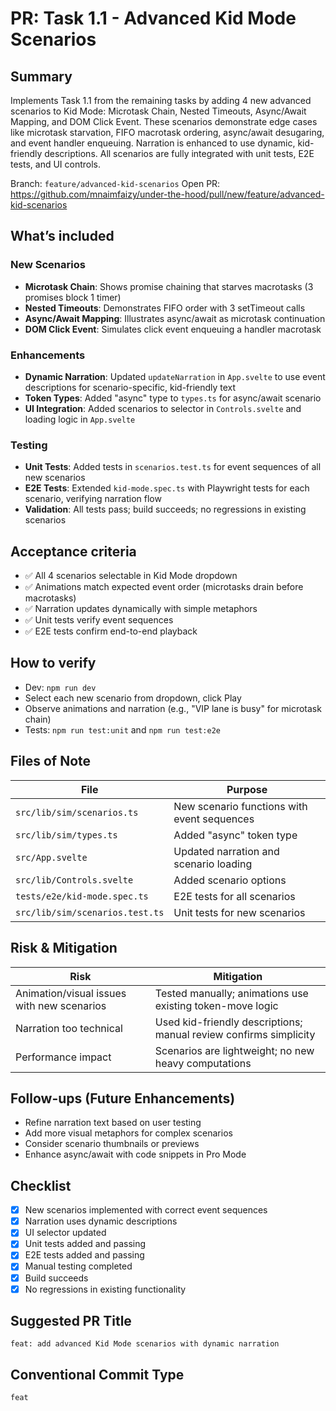 # PR: Task 1.1 - Advanced Kid Mode Scenarios

## Summary

Implements Task 1.1 from the remaining tasks by adding 4 new advanced scenarios to Kid Mode: Microtask Chain, Nested Timeouts, Async/Await Mapping, and DOM Click Event. These scenarios demonstrate edge cases like microtask starvation, FIFO macrotask ordering, async/await desugaring, and event handler enqueuing. Narration is enhanced to use dynamic, kid-friendly descriptions. All scenarios are fully integrated with unit tests, E2E tests, and UI controls.

Branch: `feature/advanced-kid-scenarios`
Open PR: https://github.com/mnaimfaizy/under-the-hood/pull/new/feature/advanced-kid-scenarios

## What’s included

### New Scenarios

- **Microtask Chain**: Shows promise chaining that starves macrotasks (3 promises block 1 timer)
- **Nested Timeouts**: Demonstrates FIFO order with 3 setTimeout calls
- **Async/Await Mapping**: Illustrates async/await as microtask continuation
- **DOM Click Event**: Simulates click event enqueuing a handler macrotask

### Enhancements

- **Dynamic Narration**: Updated `updateNarration` in `App.svelte` to use event descriptions for scenario-specific, kid-friendly text
- **Token Types**: Added "async" type to `types.ts` for async/await scenario
- **UI Integration**: Added scenarios to selector in `Controls.svelte` and loading logic in `App.svelte`

### Testing

- **Unit Tests**: Added tests in `scenarios.test.ts` for event sequences of all new scenarios
- **E2E Tests**: Extended `kid-mode.spec.ts` with Playwright tests for each scenario, verifying narration flow
- **Validation**: All tests pass; build succeeds; no regressions in existing scenarios

## Acceptance criteria

- ✅ All 4 scenarios selectable in Kid Mode dropdown
- ✅ Animations match expected event order (microtasks drain before macrotasks)
- ✅ Narration updates dynamically with simple metaphors
- ✅ Unit tests verify event sequences
- ✅ E2E tests confirm end-to-end playback

## How to verify

- Dev: `npm run dev`
- Select each new scenario from dropdown, click Play
- Observe animations and narration (e.g., "VIP lane is busy" for microtask chain)
- Tests: `npm run test:unit` and `npm run test:e2e`

## Files of Note

| File                            | Purpose                                     |
| ------------------------------- | ------------------------------------------- |
| `src/lib/sim/scenarios.ts`      | New scenario functions with event sequences |
| `src/lib/sim/types.ts`          | Added "async" token type                    |
| `src/App.svelte`                | Updated narration and scenario loading      |
| `src/lib/Controls.svelte`       | Added scenario options                      |
| `tests/e2e/kid-mode.spec.ts`    | E2E tests for all scenarios                 |
| `src/lib/sim/scenarios.test.ts` | Unit tests for new scenarios                |

## Risk & Mitigation

| Risk                                       | Mitigation                                                        |
| ------------------------------------------ | ----------------------------------------------------------------- |
| Animation/visual issues with new scenarios | Tested manually; animations use existing token-move logic         |
| Narration too technical                    | Used kid-friendly descriptions; manual review confirms simplicity |
| Performance impact                         | Scenarios are lightweight; no new heavy computations              |

## Follow-ups (Future Enhancements)

- Refine narration text based on user testing
- Add more visual metaphors for complex scenarios
- Consider scenario thumbnails or previews
- Enhance async/await with code snippets in Pro Mode

## Checklist

- [x] New scenarios implemented with correct event sequences
- [x] Narration uses dynamic descriptions
- [x] UI selector updated
- [x] Unit tests added and passing
- [x] E2E tests added and passing
- [x] Manual testing completed
- [x] Build succeeds
- [x] No regressions in existing functionality

## Suggested PR Title

`feat: add advanced Kid Mode scenarios with dynamic narration`

## Conventional Commit Type

`feat`
